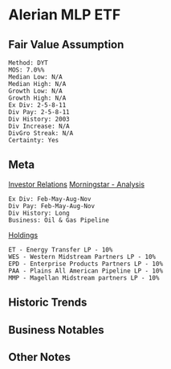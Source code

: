 # Alerian MLP ETF 
## Fair Value Assumption

```
Method: DYT
MOS: 7.0%%
Median Low: N/A
Median High: N/A
Growth Low: N/A
Growth High: N/A
Ex Div: 2-5-8-11
Div Pay: 2-5-8-11
Div History: 2003
Div Increase: N/A
DivGro Streak: N/A
Certainty: Yes
```


## Meta
[Investor Relations](https://www.alpsfunds.com/products/etf/AMLP)
[Morningstar - Analysis](https://www.morningstar.com/etfs/arcx/amlp/analysiss)

~~~
Ex Div: Feb-May-Aug-Nov
Div Pay: Feb-May-Aug-Nov
Div History: Long
Business: Oil & Gas Pipeline
~~~

[Holdings](https://www.alpsfunds.com/products/etf/AMLP)

~~~
ET - Energy Transfer LP - 10%
WES - Western Midstream Partners LP - 10%
EPD - Enterprise Products Partners LP - 10%
PAA - Plains All American Pipeline LP - 10% 
MMP - Magellan Midstream partners LP - 10%
~~~

## Historic Trends


## Business Notables


## Other Notes

